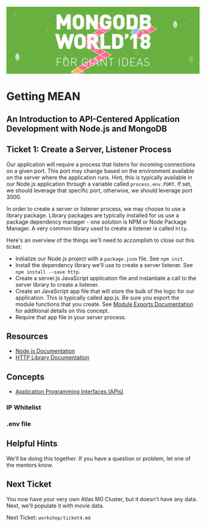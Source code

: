 ![MongoDB](../images/header.png "MongoDB")
# Getting MEAN
## An Introduction to API-Centered Application Development with Node.js and MongoDB
## Ticket 1: Create a Server, Listener Process
Our application will require a process that listens for incoming connections on a given port.  This port may change based on the environment available on the server where the application runs.  Hint, this is typically available in our Node.js application through a variable called `process.env.PORT`.  If set, we should leverage that specific port, otherwise, we should leverage port 3000.

In order to create a server or listener process, we may choose to use a library package.  Library packages are typically installed for us use a package dependency manager - one solution is NPM or Node Package Manager.  A very common library used to create a listener is called `http`.

Here's an overview of the things we'll need to accomplish to close out this ticket:

* Initialize our Node.js project with a `package.json` file.  See `npm init`.
* Install the dependency library we'll use to create a server listener.  See `npm install --save http`.
* Create a server.js JavaScript application file and instantiate a call to the server library to create a listener.
* Create an JavaScript app file that will store the bulk of the logic for our application.  This is typically called app.js.  Be sure you export the module functions that you create.  See [Module Exports Documentation](https://nodejs.org/api/modules.html#modules_exports) for additional details on this concept.
* Require that app file in your server process.

## Resources

* [Node.js Documentation](https://nodejs.org/en/docs)
* [HTTP Library Documentation](https://www.npmjs.com/package/http)

## Concepts

* [Application Programming Interfaces (APIs)](https://en.wikipedia.org/wiki/Application_programming_interface)


### IP Whitelist

### .env file

## Helpful Hints
We'll be doing this together. If you have a question or problem, let one of the mentors know.

## Next Ticket
You now have your very own Atlas M0 Cluster, but it doesn't have any data. Next, we'll populate it with movie data. 

Next Ticket: `workshop/ticket4.md`
